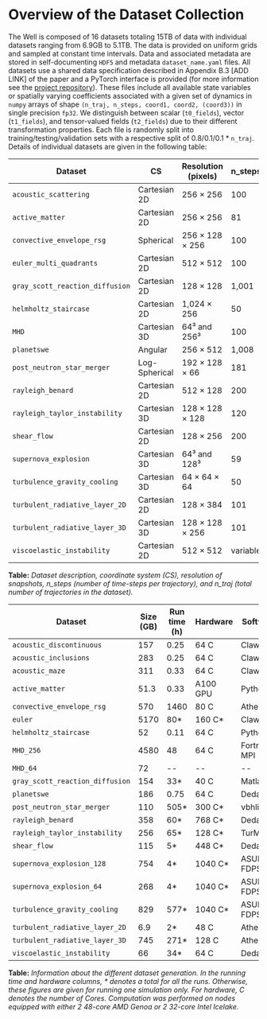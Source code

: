
# Overview of the Dataset Collection

The Well is composed of 16 datasets totaling 15TB of data with individual datasets ranging from 6.9GB to 5.1TB.
The data is provided on uniform grids and sampled at constant time intervals.
Data and associated metadata are stored in self-documenting `HDF5` and metadata `dataset_name.yaml` files. All datasets use a shared data specification described in Appendix B.3 [ADD LINK] of the paper and a PyTorch interface is provided (for more information see the <a href="https://github.com/PolymathicAI/the_well" target="_blank">project repository</a>).
These files include all available state variables or spatially varying coefficients associated with a given set of dynamics in `numpy` arrays of shape `(n_traj, n_steps, coord1, coord2, (coord3))` in single precision `fp32`.
We distinguish between scalar (`t0_fields`), vector (`t1_fields`), and tensor-valued fields (`t2_fields`) due to their different transformation properties.
Each file is randomly split into training/testing/validation sets with a respective split of 0.8/0.1/0.1 * `n_traj`.
Details of individual datasets are given in the following table:

| Dataset                       | CS             | Resolution (pixels)         | n_steps | n_traj |
|-------------------------------|----------------|-----------------------------|---------|--------|
| `acoustic_scattering`         | Cartesian 2D   | 256 × 256                   | 100     | 8,000  |
| `active_matter`               | Cartesian 2D   | 256 × 256                   | 81      | 360    |
| `convective_envelope_rsg`     | Spherical      | 256 × 128 × 256             | 100     | 29     |
| `euler_multi_quadrants`       | Cartesian 2D   | 512 × 512                   | 100     | 10,000 |
| `gray_scott_reaction_diffusion`| Cartesian 2D   | 128 × 128                   | 1,001   | 1,200  |
| `helmholtz_staircase`         | Cartesian 2D   | 1,024 × 256                 | 50      | 512    |
| `MHD`                         | Cartesian 3D   | 64³ and 256³                | 100     | 100    |
| `planetswe`                   | Angular        | 256 × 512                   | 1,008   | 120    |
| `post_neutron_star_merger`    | Log-Spherical  | 192 × 128 × 66              | 181     | 8      |
| `rayleigh_benard`             | Cartesian 2D   | 512 × 128                   | 200     | 1,750  |
| `rayleigh_taylor_instability` | Cartesian 3D   | 128 × 128 × 128             | 120     | 45     |
| `shear_flow`                  | Cartesian 2D   | 128 × 256                   | 200     | 1,120  |
| `supernova_explosion`         | Cartesian 3D   | 64³ and 128³                | 59      | 1,000  |
| `turbulence_gravity_cooling`  | Cartesian 3D   | 64 × 64 × 64                | 50      | 2,700  |
| `turbulent_radiative_layer_2D`| Cartesian 2D   | 128 × 384                   | 101     | 90     |
| `turbulent_radiative_layer_3D`| Cartesian 3D   | 128 × 128 × 256             | 101     | 90     |
| `viscoelastic_instability`    | Cartesian 2D   | 512 × 512                   | variable| 260    |


**Table:** *Dataset description, coordinate system (CS), resolution of snapshots, n_steps (number of time-steps per trajectory), and n_traj (total number of trajectories in the dataset).*

| Dataset                    | Size (GB) | Run time (h) | Hardware        | Software                        |
|----------------------------|-----------|--------------|-----------------|---------------------------------|
| `acoustic_discontinuous`   | 157       | 0.25        | 64 C            | Clawpack                    |
| `acoustic_inclusions`      | 283       | 0.25        | 64 C            | Clawpack                     |
| `acoustic_maze`            | 311       | 0.33        | 64 C            | Clawpack                    |
| `active_matter`            | 51.3      | 0.33        | A100 GPU        | Python                          |
| `convective_envelope_rsg`  | 570       | 1460        | 80 C            | Athena++                    |
| `euler`                    | 5170      | 80*         | 160 C*          | ClawPack                   |
| `helmholtz_staircase`      | 52        | 0.11        | 64 C            | Python                          |
| `MHD_256`                  | 4580      | 48          | 64 C            | Fortran MPI                     |
| `MHD_64`                   | 72        | --          | --              | --                              |
| `gray_scott_reaction_diffusion`        | 154       | 33*         | 40 C            | Matlab                          |
| `planetswe`                | 186       | 0.75        | 64 C            | Dedalus                    |
| `post_neutron_star_merger` | 110       | 505*        | 300 C*          | νbhlight                     |
| `rayleigh_benard`          | 358       | 60*         | 768 C*          | Dedalus                      |
| `rayleigh_taylor_instability` | 256   | 65*         | 128 C*          | TurMix3D                     |
| `shear_flow`               | 115       | 5*          | 448 C*          | Dedalus                     |
| `supernova_explosion_128`  | 754       | 4*          | 1040 C*         | ASURA-FDPS                   |
| `supernova_explosion_64`   | 268       | 4*          | 1040 C*         | ASURA-FDPS                   |
| `turbulence_gravity_cooling` | 829    | 577*        | 1040 C*         | ASURA-FDPS                   |
| `turbulent_radiative_layer_2D` | 6.9  | 2*          | 48 C            | Athena++                    |
| `turbulent_radiative_layer_3D` | 745  | 271*        | 128 C           | Athena++                     |
| `viscoelastic_instability` | 66        | 34*         | 64 C            | Dedalus                      |

**Table:** *Information about the different dataset generation. In the running time and hardware columns, * denotes a total for all the runs. Otherwise, these figures are given for running one simulation only. For hardware, C denotes the number of Cores. Computation was performed on nodes equipped with either 2 48-core AMD Genoa or 2 32-core Intel Icelake.*


